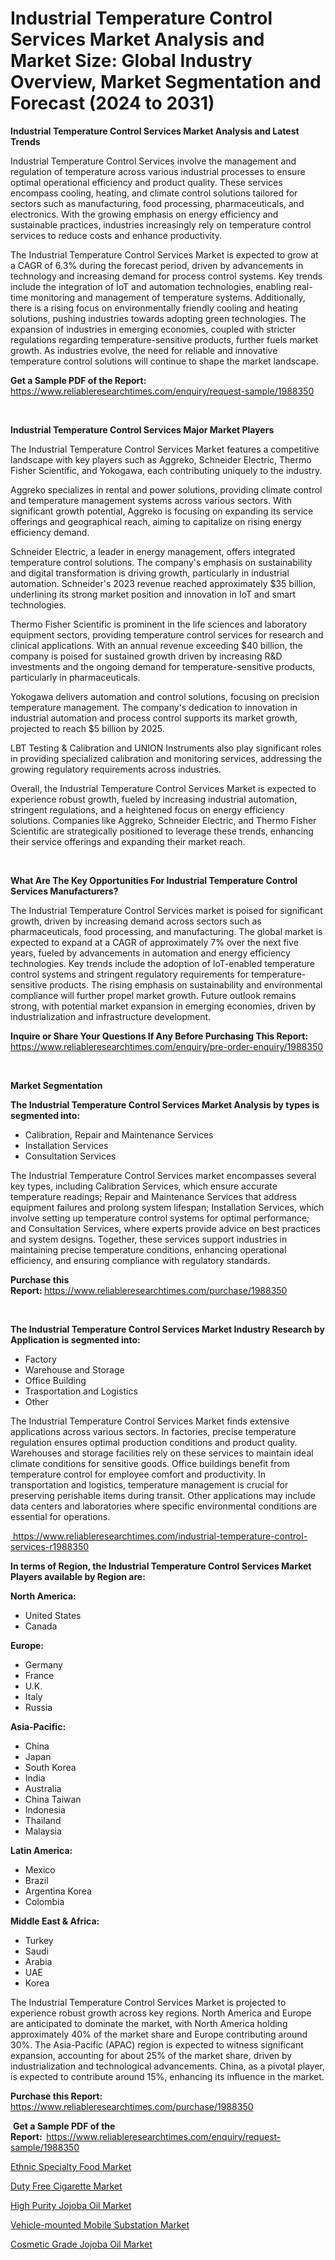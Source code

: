 <p><h1>Industrial Temperature Control Services Market Analysis and Market Size: Global Industry Overview, Market Segmentation and Forecast (2024 to 2031)</h1></p><p><strong>Industrial Temperature Control Services Market Analysis and Latest Trends</strong></p>
<p><p>Industrial Temperature Control Services involve the management and regulation of temperature across various industrial processes to ensure optimal operational efficiency and product quality. These services encompass cooling, heating, and climate control solutions tailored for sectors such as manufacturing, food processing, pharmaceuticals, and electronics. With the growing emphasis on energy efficiency and sustainable practices, industries increasingly rely on temperature control services to reduce costs and enhance productivity.</p><p>The Industrial Temperature Control Services Market is expected to grow at a CAGR of 6.3% during the forecast period, driven by advancements in technology and increasing demand for process control systems. Key trends include the integration of IoT and automation technologies, enabling real-time monitoring and management of temperature systems. Additionally, there is a rising focus on environmentally friendly cooling and heating solutions, pushing industries towards adopting green technologies. The expansion of industries in emerging economies, coupled with stricter regulations regarding temperature-sensitive products, further fuels market growth. As industries evolve, the need for reliable and innovative temperature control solutions will continue to shape the market landscape.</p></p>
<p><strong>Get a Sample PDF of the Report:&nbsp;</strong> <a href="https://www.reliableresearchtimes.com/enquiry/request-sample/1988350?utm_campaign=1612&utm_medium=2&utm_source=Github&utm_content=ia&utm_term=25102024&utm_id=industrial-temperature-control-services">https://www.reliableresearchtimes.com/enquiry/request-sample/1988350</a></p>
<p>&nbsp;</p>
<p><strong>Industrial Temperature Control Services Major Market Players</strong></p>
<p><p>The Industrial Temperature Control Services Market features a competitive landscape with key players such as Aggreko, Schneider Electric, Thermo Fisher Scientific, and Yokogawa, each contributing uniquely to the industry.</p><p>Aggreko specializes in rental and power solutions, providing climate control and temperature management systems across various sectors. With significant growth potential, Aggreko is focusing on expanding its service offerings and geographical reach, aiming to capitalize on rising energy efficiency demand.</p><p>Schneider Electric, a leader in energy management, offers integrated temperature control solutions. The company's emphasis on sustainability and digital transformation is driving growth, particularly in industrial automation. Schneider's 2023 revenue reached approximately $35 billion, underlining its strong market position and innovation in IoT and smart technologies.</p><p>Thermo Fisher Scientific is prominent in the life sciences and laboratory equipment sectors, providing temperature control services for research and clinical applications. With an annual revenue exceeding $40 billion, the company is poised for sustained growth driven by increasing R&D investments and the ongoing demand for temperature-sensitive products, particularly in pharmaceuticals.</p><p>Yokogawa delivers automation and control solutions, focusing on precision temperature management. The company's dedication to innovation in industrial automation and process control supports its market growth, projected to reach $5 billion by 2025.</p><p>LBT Testing & Calibration and UNION Instruments also play significant roles in providing specialized calibration and monitoring services, addressing the growing regulatory requirements across industries.</p><p>Overall, the Industrial Temperature Control Services Market is expected to experience robust growth, fueled by increasing industrial automation, stringent regulations, and a heightened focus on energy efficiency solutions. Companies like Aggreko, Schneider Electric, and Thermo Fisher Scientific are strategically positioned to leverage these trends, enhancing their service offerings and expanding their market reach.</p></p>
<p>&nbsp;</p>
<p><strong>What Are The Key Opportunities For Industrial Temperature Control Services Manufacturers?</strong></p>
<p><p>The Industrial Temperature Control Services market is poised for significant growth, driven by increasing demand across sectors such as pharmaceuticals, food processing, and manufacturing. The global market is expected to expand at a CAGR of approximately 7% over the next five years, fueled by advancements in automation and energy efficiency technologies. Key trends include the adoption of IoT-enabled temperature control systems and stringent regulatory requirements for temperature-sensitive products. The rising emphasis on sustainability and environmental compliance will further propel market growth. Future outlook remains strong, with potential market expansion in emerging economies, driven by industrialization and infrastructure development.</p></p>
<p><strong>Inquire or Share Your Questions If Any Before Purchasing This Report:</strong> <a href="https://www.reliableresearchtimes.com/enquiry/pre-order-enquiry/1988350?utm_campaign=1612&utm_medium=2&utm_source=Github&utm_content=ia&utm_term=25102024&utm_id=industrial-temperature-control-services">https://www.reliableresearchtimes.com/enquiry/pre-order-enquiry/1988350</a></p>
<p>&nbsp;</p>
<p><strong>Market Segmentation</strong></p>
<p><strong>The Industrial Temperature Control Services Market Analysis by types is segmented into:</strong></p>
<p><ul><li>Calibration, Repair and Maintenance Services</li><li>Installation Services</li><li>Consultation Services</li></ul></p>
<p><p>The Industrial Temperature Control Services market encompasses several key types, including Calibration Services, which ensure accurate temperature readings; Repair and Maintenance Services that address equipment failures and prolong system lifespan; Installation Services, which involve setting up temperature control systems for optimal performance; and Consultation Services, where experts provide advice on best practices and system designs. Together, these services support industries in maintaining precise temperature conditions, enhancing operational efficiency, and ensuring compliance with regulatory standards.</p></p>
<p><strong>Purchase this Report:&nbsp;</strong><a href="https://www.reliableresearchtimes.com/purchase/1988350?utm_campaign=1612&utm_medium=2&utm_source=Github&utm_content=ia&utm_term=25102024&utm_id=industrial-temperature-control-services">https://www.reliableresearchtimes.com/purchase/1988350</a></p>
<p>&nbsp;</p>
<p><strong>The Industrial Temperature Control Services Market Industry Research by Application is segmented into:</strong></p>
<p><ul><li>Factory</li><li>Warehouse and Storage</li><li>Office Building</li><li>Trasportation and Logistics</li><li>Other</li></ul></p>
<p><p>The Industrial Temperature Control Services Market finds extensive applications across various sectors. In factories, precise temperature regulation ensures optimal production conditions and product quality. Warehouses and storage facilities rely on these services to maintain ideal climate conditions for sensitive goods. Office buildings benefit from temperature control for employee comfort and productivity. In transportation and logistics, temperature management is crucial for preserving perishable items during transit. Other applications may include data centers and laboratories where specific environmental conditions are essential for operations.</p></p>
<p><a href="https://www.reliableresearchtimes.com/industrial-temperature-control-services-r1988350?utm_campaign=1612&utm_medium=2&utm_source=Github&utm_content=ia&utm_term=25102024&utm_id=industrial-temperature-control-services">&nbsp;https://www.reliableresearchtimes.com/industrial-temperature-control-services-r1988350</a></p>
<p><strong>In terms of Region, the Industrial Temperature Control Services Market Players available by Region are:</strong></p>
<p>
    <p> <strong> North America: </strong>
        <ul>
            <li>United States</li>
            <li>Canada</li>
        </ul>
        </p> 
    <p> <strong> Europe: </strong>
        <ul>
            <li>Germany</li>
            <li>France</li>
            <li>U.K.</li>
            <li>Italy</li>
            <li>Russia</li>
        </ul>
        </p> 
    <p> <strong> Asia-Pacific: </strong>
        <ul>
            <li>China</li>
            <li>Japan</li>
            <li>South Korea</li>
            <li>India</li>
            <li>Australia</li>
            <li>China Taiwan</li>
            <li>Indonesia</li>
            <li>Thailand</li>
            <li>Malaysia</li>
        </ul>
        </p> 
    <p> <strong> Latin America: </strong>
        <ul>
            <li>Mexico</li>
            <li>Brazil</li>
            <li>Argentina Korea</li>
            <li>Colombia</li>
        </ul>
        </p> 
    <p> <strong> Middle East & Africa: </strong>
        <ul>
            <li>Turkey</li>
            <li>Saudi</li>
            <li>Arabia</li>
            <li>UAE</li>
            <li>Korea</li>
        </ul>
    </p>
    </p>
<p><p>The Industrial Temperature Control Services Market is projected to experience robust growth across key regions. North America and Europe are anticipated to dominate the market, with North America holding approximately 40% of the market share and Europe contributing around 30%. The Asia-Pacific (APAC) region is expected to witness significant expansion, accounting for about 25% of the market share, driven by industrialization and technological advancements. China, as a pivotal player, is expected to contribute around 15%, enhancing its influence in the market.</p></p>
<p><strong>Purchase this Report: </strong><a href="https://www.reliableresearchtimes.com/purchase/1988350?utm_campaign=1612&utm_medium=2&utm_source=Github&utm_content=ia&utm_term=25102024&utm_id=industrial-temperature-control-services">https://www.reliableresearchtimes.com/purchase/1988350</a></p>
<p>&nbsp;<strong>Get a Sample PDF of the Report:&nbsp;&nbsp;</strong><a href="https://www.reliableresearchtimes.com/enquiry/request-sample/1988350?utm_campaign=1612&utm_medium=2&utm_source=Github&utm_content=ia&utm_term=25102024&utm_id=industrial-temperature-control-services">https://www.reliableresearchtimes.com/enquiry/request-sample/1988350</a></p>
<p><strong></strong></p>
<p><p><a href="https://www.linkedin.com/pulse/ethnic-specialty-food-market-revolution-size-share-emerging-dskte?utm_campaign=1612&utm_medium=2&utm_source=Github&utm_content=ia&utm_term=25102024&utm_id=industrial-temperature-control-services">Ethnic Specialty Food Market</a></p><p><a href="https://www.linkedin.com/pulse/duty-free-cigarette-market-trends-strategic-insights-2024-x3ocf?utm_campaign=1612&utm_medium=2&utm_source=Github&utm_content=ia&utm_term=25102024&utm_id=industrial-temperature-control-services">Duty Free Cigarette Market</a></p><p><a href="https://www.linkedin.com/pulse/top-trends-transforming-high-purity-jojoba-oil-market-2024-2t65c?utm_campaign=1612&utm_medium=2&utm_source=Github&utm_content=ia&utm_term=25102024&utm_id=industrial-temperature-control-services">High Purity Jojoba Oil Market</a></p><p><a href="https://www.linkedin.com/pulse/insights-vehicle-mounted-mobile-substation-industry-market-financial-tbfjf?utm_campaign=1612&utm_medium=2&utm_source=Github&utm_content=ia&utm_term=25102024&utm_id=industrial-temperature-control-services">Vehicle-mounted Mobile Substation Market</a></p><p><a href="https://www.linkedin.com/pulse/cosmetic-grade-jojoba-oil-industry-forecast-market-shifts-yudnc?utm_campaign=1612&utm_medium=2&utm_source=Github&utm_content=ia&utm_term=25102024&utm_id=industrial-temperature-control-services">Cosmetic Grade Jojoba Oil Market</a></p></p>